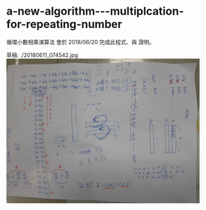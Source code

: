 # a-new-algorithm---multiplcation-for-repeating-number
循環小數相乘演算法
會於 2018/06/20 完成此程式、與 證明。

草稿:
./20180611_074542.jpg
![deploy](./20180611_074542.jpg)


